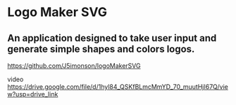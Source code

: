 # Logo Maker SVG

## An application designed to take user input and generate simple shapes and colors logos.

https://github.com/J5imonson/logoMakerSVG

video
https://drive.google.com/file/d/1hyl84_QSKfBLmcMmYD_70_muutHjI67Q/view?usp=drive_link
